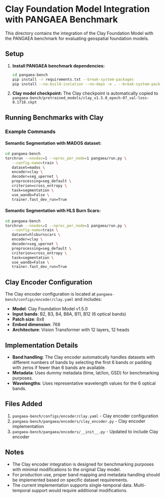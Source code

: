 # Clay Foundation Model Integration with PANGAEA Benchmark

This directory contains the integration of the Clay Foundation Model with the PANGAEA benchmark for evaluating geospatial foundation models.

## Setup

1. **Install PANGAEA benchmark dependencies:**
   ```bash
   cd pangaea-bench
   pip install -r requirements.txt --break-system-packages
   pip install --no-build-isolation --no-deps -e . --break-system-packages
   ```

2. **Clay model checkpoint:**
   The Clay checkpoint is automatically copied to `pangaea-bench/pretrained_models/clay_v1.5.0_epoch-07_val-loss-0.1718.ckpt`

## Running Benchmarks with Clay

### Example Commands

#### Semantic Segmentation with MADOS dataset:
```bash
cd pangaea-bench
torchrun --nnodes=1 --nproc_per_node=1 pangaea/run.py \
   --config-name=train \
   dataset=mados \
   encoder=clay \
   decoder=seg_upernet \
   preprocessing=seg_default \
   criterion=cross_entropy \
   task=segmentation \
   use_wandb=False \
   trainer.fast_dev_run=True
```

#### Semantic Segmentation with HLS Burn Scars:
```bash
cd pangaea-bench
torchrun --nnodes=1 --nproc_per_node=1 pangaea/run.py \
   --config-name=train \
   dataset=hlsburnscars \
   encoder=clay \
   decoder=seg_upernet \
   preprocessing=seg_default \
   criterion=cross_entropy \
   task=segmentation \
   use_wandb=False \
   trainer.fast_dev_run=True
```

## Clay Encoder Configuration

The Clay encoder configuration is located at `pangaea-bench/configs/encoder/clay.yaml` and includes:

- **Model**: Clay Foundation Model v1.5.0
- **Input bands**: B2, B3, B4, B8A, B11, B12 (6 optical bands)
- **Patch size**: 8x8
- **Embed dimension**: 768
- **Architecture**: Vision Transformer with 12 layers, 12 heads

## Implementation Details

- **Band handling**: The Clay encoder automatically handles datasets with different numbers of bands by selecting the first 6 bands or padding with zeros if fewer than 6 bands are available.
- **Metadata**: Uses dummy metadata (time, lat/lon, GSD) for benchmarking purposes.
- **Wavelengths**: Uses representative wavelength values for the 6 optical bands.

## Files Added

1. `pangaea-bench/configs/encoder/clay.yaml` - Clay encoder configuration
2. `pangaea-bench/pangaea/encoders/clay_encoder.py` - Clay encoder implementation
3. `pangaea-bench/pangaea/encoders/__init__.py` - Updated to include Clay encoder

## Notes

- The Clay encoder integration is designed for benchmarking purposes with minimal modifications to the original Clay model.
- For production use, proper band mapping and metadata handling should be implemented based on specific dataset requirements.
- The current implementation supports single-temporal data. Multi-temporal support would require additional modifications.
